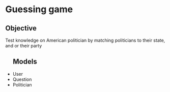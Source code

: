 <h1> Guessing game </h1>
<h2>Objective</h2>
<p>
Test knowledge on American politician by matching
politicians to their state, and or their party
</p>
<ul>
<h2> Models </h2>
<li>User</li>
<li>Question</li>
<li>Politician</li>
</ul>
